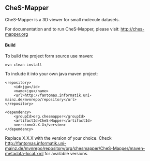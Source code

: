 
## CheS-Mapper

CheS-Mapper is a 3D viewer for small molecule datasets.

For documentation and to run CheS-Mapper, please visit: http://ches-mapper.org

#### Build

To build the project form source use maven:

	mvn clean install

To include it into your own java maven project:

```
<repository>
	<id>jgu</id>
	<name>jgu</name>
	<url>http://fantomas.informatik.uni-mainz.de/mvnrepo/repository</url>
</repository>
```
```
<dependency>
	<groupId>org.chesmapper</groupId>
	<artifactId>CheS-Mapper</artifactId>
	<version>X.X.X</version>
</dependency>
```

Replace X.X.X with the version of your choice. Check http://fantomas.informatik.uni-mainz.de/mvnrepo/repository/org/chesmapper/CheS-Mapper/maven-metadata-local.xml for available versions.



    
